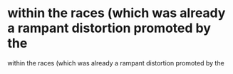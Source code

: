 # within the races (which was already a rampant distortion promoted by the

within the races (which was already a rampant distortion promoted by the